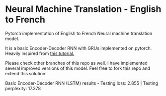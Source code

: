 # Neural Machine Translation - English to French
Pytorch implementation of English to French Neural machine translation model.

It is a basic Encoder-Decoder RNN with GRUs implemented on pytorch. Heavily inspired from [this tutorial.](https://pytorch.org/tutorials/intermediate/seq2seq_translation_tutorial.html)

Please check other branches of this repo as well. I have implemented several improved versions of this model.
Feel free to fork this repo and extend this solution. 

Basic Encoder-Decoder RNN (LSTM) results - Testing loss: 2.855 | Testing perplexity:  17.378